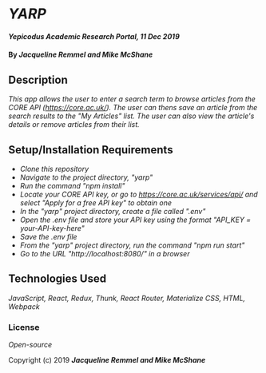 # _YARP_

#### _Yepicodus Academic Research Portal, 11 Dec 2019_

#### By _**Jacqueline Remmel and Mike McShane**_

## Description

_This app allows the user to enter a search term to browse articles from the CORE API (https://core.ac.uk/). The user can thens save an article from the search results to the "My Articles" list. The user can also view the article's details or remove articles from their list._

## Setup/Installation Requirements

* _Clone this repository_
* _Navigate to the project directory, "yarp"_
* _Run the command "npm install"_
* _Locate your CORE API key, or go to https://core.ac.uk/services/api/ and select "Apply for a free API key" to obtain one_
* _In the "yarp" project directory, create a file called ".env"_
* _Open the .env file and store your API key using the format "API_KEY = your-API-key-here"_
* _Save the .env file_
* _From the "yarp" project directory, run the command "npm run start"_
* _Go to the URL "http://localhost:8080/" in a browser_

## Technologies Used

_JavaScript, React, Redux, Thunk, React Router, Materialize CSS, HTML, Webpack_

### License

*Open-source*

Copyright (c) 2019 **_Jacqueline Remmel and Mike McShane_**